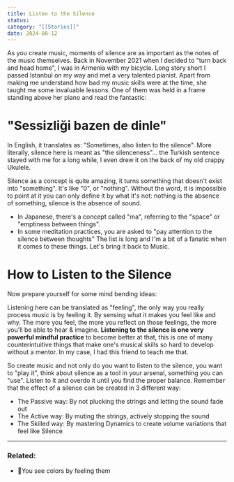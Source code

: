 ```yaml
---
title: Listen to the Silence
status: 
category: "[[Stories]]"
date: 2024-08-12
---
```

As you create music, moments of silence are as important as the notes of the music themselves. Back in November 2021 when I decided to "turn back and head home", I was in Armenia with my bicycle. Long story short I passed Istanbul on my way and met a very talented pianist. Apart from making me understand how bad my music skills were at the time, she taught me some invaluable lessons. One of them was held in a frame standing above her piano and read the fantastic:
# "Sessizliği bazen de dinle"
In English, it translates as: "Sometimes, also listen to the silence". More literally, silence here is meant as "the silenceness"... the Turkish sentence stayed with me for a long while, I even drew it on the back of my old crappy Ukulele.

Silence as a concept is quite amazing, it turns something that doesn't exist into "something". It's like "0", or "nothing". Without the word, it is impossible to point at it you can only define it by what it's not: nothing is the absence of something, silence is the absence of sound.  

- In Japanese, there's a concept called "ma", referring to the "space" or "emptiness between things". 
- In some meditation practices, you are asked to "pay attention to the silence between thoughts"
The list is long and I'm a bit of a fanatic when it comes to these things. Let's bring it back to Music. 

# How to Listen to the Silence
Now prepare yourself for some mind bending ideas:

Listening here can be translated as "feeling", the only way you really process music is by feeling it. By sensing what it makes you feel like and why. The more you feel, the more you reflect on those feelings, the more you'll be able to hear & imagine. **Listening to the silence is one very powerful mindful practice** to become better at that, this is one of many counterintuitive things that make one's musical skills so hard to develop without a mentor. In my case, I had this friend to teach me that. 

So create music and not only do you want to listen to the silence, you want to "play it", think about silence as a tool in your arsenal, something you can "use". Listen to it and overdo it until you find the proper balance. Remember that the effect of a silence can be created in 3 different way:

- The Passive way: By not plucking the strings and letting the sound fade out
- The Active way: By muting the strings, actively stopping the sound
- The Skilled way: By mastering Dynamics to create volume variations that feel like Silence




---
### Related:
- 📝You see colors by feeling them
